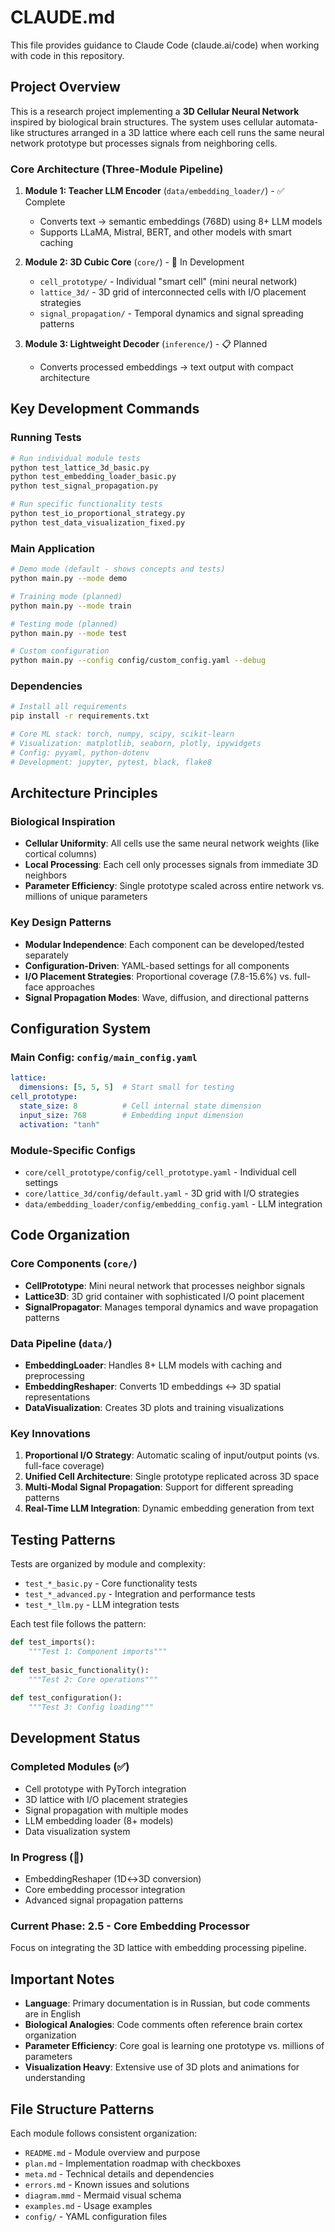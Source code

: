 # CLAUDE.md

This file provides guidance to Claude Code (claude.ai/code) when working with code in this repository.

## Project Overview

This is a research project implementing a **3D Cellular Neural Network** inspired by biological brain structures. The system uses cellular automata-like structures arranged in a 3D lattice where each cell runs the same neural network prototype but processes signals from neighboring cells.

### Core Architecture (Three-Module Pipeline)

1. **Module 1: Teacher LLM Encoder** (`data/embedding_loader/`) - ✅ Complete
   - Converts text → semantic embeddings (768D) using 8+ LLM models
   - Supports LLaMA, Mistral, BERT, and other models with smart caching

2. **Module 2: 3D Cubic Core** (`core/`) - 🔄 In Development
   - `cell_prototype/` - Individual "smart cell" (mini neural network)
   - `lattice_3d/` - 3D grid of interconnected cells with I/O placement strategies
   - `signal_propagation/` - Temporal dynamics and signal spreading patterns

3. **Module 3: Lightweight Decoder** (`inference/`) - 📋 Planned
   - Converts processed embeddings → text output with compact architecture

## Key Development Commands

### Running Tests
```bash
# Run individual module tests
python test_lattice_3d_basic.py
python test_embedding_loader_basic.py
python test_signal_propagation.py

# Run specific functionality tests
python test_io_proportional_strategy.py
python test_data_visualization_fixed.py
```

### Main Application
```bash
# Demo mode (default - shows concepts and tests)
python main.py --mode demo

# Training mode (planned)
python main.py --mode train

# Testing mode (planned) 
python main.py --mode test

# Custom configuration
python main.py --config config/custom_config.yaml --debug
```

### Dependencies
```bash
# Install all requirements
pip install -r requirements.txt

# Core ML stack: torch, numpy, scipy, scikit-learn
# Visualization: matplotlib, seaborn, plotly, ipywidgets
# Config: pyyaml, python-dotenv
# Development: jupyter, pytest, black, flake8
```

## Architecture Principles

### Biological Inspiration
- **Cellular Uniformity**: All cells use the same neural network weights (like cortical columns)
- **Local Processing**: Each cell only processes signals from immediate 3D neighbors
- **Parameter Efficiency**: Single prototype scaled across entire network vs. millions of unique parameters

### Key Design Patterns
- **Modular Independence**: Each component can be developed/tested separately
- **Configuration-Driven**: YAML-based settings for all components
- **I/O Placement Strategies**: Proportional coverage (7.8-15.6%) vs. full-face approaches
- **Signal Propagation Modes**: Wave, diffusion, and directional patterns

## Configuration System

### Main Config: `config/main_config.yaml`
```yaml
lattice:
  dimensions: [5, 5, 5]  # Start small for testing
cell_prototype:
  state_size: 8          # Cell internal state dimension
  input_size: 768        # Embedding input dimension
  activation: "tanh"
```

### Module-Specific Configs
- `core/cell_prototype/config/cell_prototype.yaml` - Individual cell settings
- `core/lattice_3d/config/default.yaml` - 3D grid with I/O strategies  
- `data/embedding_loader/config/embedding_config.yaml` - LLM integration

## Code Organization

### Core Components (`core/`)
- **CellPrototype**: Mini neural network that processes neighbor signals
- **Lattice3D**: 3D grid container with sophisticated I/O point placement
- **SignalPropagator**: Manages temporal dynamics and wave propagation patterns

### Data Pipeline (`data/`)
- **EmbeddingLoader**: Handles 8+ LLM models with caching and preprocessing
- **EmbeddingReshaper**: Converts 1D embeddings ↔ 3D spatial representations
- **DataVisualization**: Creates 3D plots and training visualizations

### Key Innovations
1. **Proportional I/O Strategy**: Automatic scaling of input/output points (vs. full-face coverage)
2. **Unified Cell Architecture**: Single prototype replicated across 3D space
3. **Multi-Modal Signal Propagation**: Support for different spreading patterns
4. **Real-Time LLM Integration**: Dynamic embedding generation from text

## Testing Patterns

Tests are organized by module and complexity:
- `test_*_basic.py` - Core functionality tests
- `test_*_advanced.py` - Integration and performance tests  
- `test_*_llm.py` - LLM integration tests

Each test file follows the pattern:
```python
def test_imports():
    """Test 1: Component imports"""
    
def test_basic_functionality():
    """Test 2: Core operations"""
    
def test_configuration():
    """Test 3: Config loading"""
```

## Development Status

### Completed Modules (✅)
- Cell prototype with PyTorch integration
- 3D lattice with I/O placement strategies  
- Signal propagation with multiple modes
- LLM embedding loader (8+ models)
- Data visualization system

### In Progress (🔄)
- EmbeddingReshaper (1D↔3D conversion)
- Core embedding processor integration
- Advanced signal propagation patterns

### Current Phase: 2.5 - Core Embedding Processor
Focus on integrating the 3D lattice with embedding processing pipeline.

## Important Notes

- **Language**: Primary documentation is in Russian, but code comments are in English
- **Biological Analogies**: Code comments often reference brain cortex organization
- **Parameter Efficiency**: Core goal is learning one prototype vs. millions of parameters
- **Visualization Heavy**: Extensive use of 3D plots and animations for understanding

## File Structure Patterns

Each module follows consistent organization:
- `README.md` - Module overview and purpose
- `plan.md` - Implementation roadmap with checkboxes
- `meta.md` - Technical details and dependencies  
- `errors.md` - Known issues and solutions
- `diagram.mmd` - Mermaid visual schema
- `examples.md` - Usage examples
- `config/` - YAML configuration files